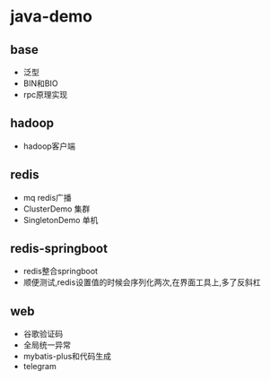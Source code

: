 # java-demo
## base
* 泛型
* BIN和BIO
* rpc原理实现

## hadoop
* hadoop客户端

## redis
* mq redis广播
* ClusterDemo 集群
* SingletonDemo 单机

## redis-springboot
* redis整合springboot
* 顺便测试,redis设置值的时候会序列化两次,在界面工具上,多了反斜杠

## web
* 谷歌验证码
* 全局统一异常
* mybatis-plus和代码生成
* telegram
